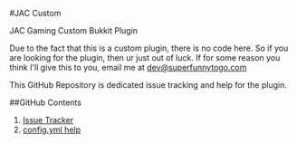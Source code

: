 #JAC Custom

JAC Gaming Custom Bukkit Plugin

Due to the fact that this is a custom plugin, there is no code here.  So if you are looking for the plugin, then ur just out of luck.  If for some reason you think I'll give this to you, email me at dev@superfunnytogo.com

This GitHub Repository is dedicated issue tracking and help for the plugin.

##GitHub Contents

1. [Issue Tracker](/config.md)
2. [config.yml help](IDK)
